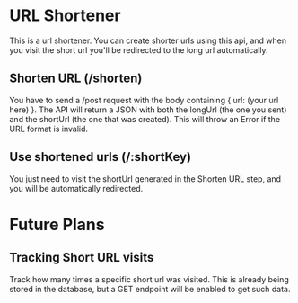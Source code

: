 
# URL Shortener
This is a url shortener. You can create shorter urls using this api, and when you visit the short url you'll be redirected to the long url automatically.

## Shorten URL (/shorten)
You have to send a /post request with the body containing { url: (your url here) }. The API will return a JSON with both the longUrl (the one you sent) and the shortUrl (the one that was created).
This will throw an Error if the URL format is invalid.

## Use shortened urls (/:shortKey)
You just need to visit the shortUrl generated in the Shorten URL step, and you will be automatically redirected.

# Future Plans

## Tracking Short URL visits
Track how many times a specific short url was visited.
This is already being stored in the database, but a GET endpoint will be enabled to get such data.
